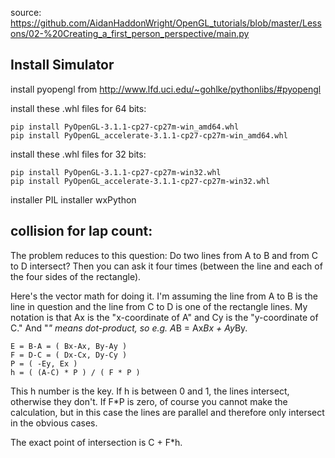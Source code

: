 
source:
https://github.com/AidanHaddonWright/OpenGL_tutorials/blob/master/Lessons/02-%20Creating_a_first_person_perspective/main.py

Install Simulator
-------------------

install pyopengl from http://www.lfd.uci.edu/~gohlke/pythonlibs/#pyopengl

install these .whl files for 64 bits:

	pip install PyOpenGL-3.1.1-cp27-cp27m-win_amd64.whl
	pip install PyOpenGL_accelerate-3.1.1-cp27-cp27m-win_amd64.whl

install these .whl files for 32 bits:

	pip install PyOpenGL-3.1.1-cp27-cp27m-win32.whl 
	pip install PyOpenGL_accelerate-3.1.1-cp27-cp27m-win32.whl

installer PIL
installer wxPython



collision for lap count:
-------------------------

The problem reduces to this question: Do two lines from A to B and from C to D intersect?
Then you can ask it four times (between the line and each of the four sides of the rectangle).

Here's the vector math for doing it. I'm assuming the line from A to B is the line in question and the line from C to D is one of the rectangle lines.
My notation is that Ax is the "x-coordinate of A" and Cy is the "y-coordinate of C." And "*" means dot-product, so e.g. A*B = Ax*Bx + Ay*By.

	E = B-A = ( Bx-Ax, By-Ay )
	F = D-C = ( Dx-Cx, Dy-Cy ) 
	P = ( -Ey, Ex )
	h = ( (A-C) * P ) / ( F * P )

This h number is the key. If h is between 0 and 1, the lines intersect, otherwise they don't. If F*P is zero,
of course you cannot make the calculation, but in this case the lines are parallel and therefore only intersect in the obvious cases.

The exact point of intersection is C + F*h.
